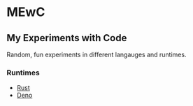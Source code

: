 # MEwC
## My Experiments with Code

Random, fun experiments in different langauges and runtimes.

### Runtimes

- [Rust](runtimes/rust)
- [Deno](runtimes/deno)

